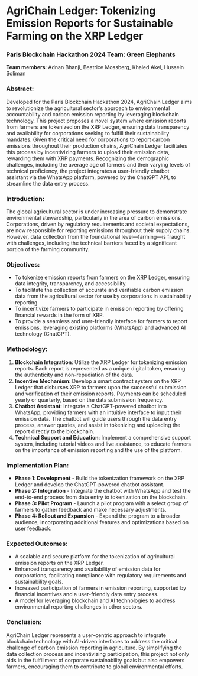 # AgriChain Ledger: Tokenizing Emission Reports for Sustainable Farming on the XRP Ledger

### Paris Blockchain Hackathon 2024 Team: Green Elephants

**Team members**: Adnan Bhanji, Beatrice Mossberg, Khaled Akel, Hussein Soliman

### Abstract:
Developed for the Paris Blockchain Hackathon 2024, AgriChain Ledger aims to revolutionize the agricultural sector's approach to environmental accountability and carbon emission reporting by leveraging blockchain technology. This project proposes a novel system where emission reports from farmers are tokenized on the XRP Ledger, ensuring data transparency and availability for corporations seeking to fulfill their sustainability mandates. Given the critical need for corporations to report carbon emissions throughout their production chains, AgriChain Ledger facilitates this process by incentivizing farmers to upload their emission data, rewarding them with XRP payments. Recognizing the demographic challenges, including the average age of farmers and their varying levels of technical proficiency, the project integrates a user-friendly chatbot assistant via the WhatsApp platform, powered by the ChatGPT API, to streamline the data entry process.

### Introduction:
The global agricultural sector is under increasing pressure to demonstrate environmental stewardship, particularly in the area of carbon emissions. Corporations, driven by regulatory requirements and societal expectations, are now responsible for reporting emissions throughout their supply chains. However, data collection from the foundational level—farming—is fraught with challenges, including the technical barriers faced by a significant portion of the farming community.

### Objectives:
- To tokenize emission reports from farmers on the XRP Ledger, ensuring data integrity, transparency, and accessibility.
- To facilitate the collection of accurate and verifiable carbon emission data from the agricultural sector for use by corporations in sustainability reporting.
- To incentivize farmers to participate in emission reporting by offering financial rewards in the form of XRP.
- To provide a seamless and user-friendly interface for farmers to report emissions, leveraging existing platforms (WhatsApp) and advanced AI technology (ChatGPT).

### Methodology:
1. **Blockchain Integration**: Utilize the XRP Ledger for tokenizing emission reports. Each report is represented as a unique digital token, ensuring the authenticity and non-repudiation of the data.
2. **Incentive Mechanism**: Develop a smart contract system on the XRP Ledger that disburses XRP to farmers upon the successful submission and verification of their emission reports. Payments can be scheduled yearly or quarterly, based on the data submission frequency.
3. **Chatbot Assistant**: Integrate a ChatGPT-powered chatbot into WhatsApp, providing farmers with an intuitive interface to input their emission data. The chatbot will guide users through the data entry process, answer queries, and assist in tokenizing and uploading the report directly to the blockchain.
4. **Technical Support and Education**: Implement a comprehensive support system, including tutorial videos and live assistance, to educate farmers on the importance of emission reporting and the use of the platform.

### Implementation Plan:
- **Phase 1: Development** - Build the tokenization framework on the XRP Ledger and develop the ChatGPT-powered chatbot assistant.
- **Phase 2: Integration** - Integrate the chatbot with WhatsApp and test the end-to-end process from data entry to tokenization on the blockchain.
- **Phase 3: Pilot Program** - Launch a pilot program with a select group of farmers to gather feedback and make necessary adjustments.
- **Phase 4: Rollout and Expansion** - Expand the program to a broader audience, incorporating additional features and optimizations based on user feedback.

### Expected Outcomes:
- A scalable and secure platform for the tokenization of agricultural emission reports on the XRP Ledger.
- Enhanced transparency and availability of emission data for corporations, facilitating compliance with regulatory requirements and sustainability goals.
- Increased participation of farmers in emission reporting, supported by financial incentives and a user-friendly data entry process.
- A model for leveraging blockchain and AI technologies to address environmental reporting challenges in other sectors.

### Conclusion:
AgriChain Ledger represents a user-centric approach to integrate blockchain technology with AI-driven interfaces to address the critical challenge of carbon emission reporting in agriculture. By simplifying the data collection process and incentivizing participation, this project not only aids in the fulfillment of corporate sustainability goals but also empowers farmers, encouraging them to contribute to global environmental efforts.